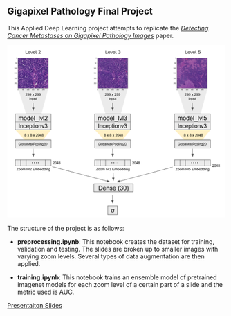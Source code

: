 ## Gigapixel Pathology Final Project

This Applied Deep Learning project attempts to replicate the [*Detecting Cancer Metastases on Gigapixel Pathology Images*](https://arxiv.org/abs/1703.02442) paper.  

<img src="img/model.png"/>

The structure of the project is as follows:

* **preprocessing.ipynb**: This notebook creates the dataset for training, validation and testing. The slides are broken up to smaller images with varying zoom levels. Several types of data augmentation are then applied. 

* **training.ipynb**: This notebook trains an ensemble model of pretrained imagenet models for each zoom level of a certain part of a slide and the metric used is AUC.

[Presentaiton Slides](https://docs.google.com/presentation/d/1XsCnyzLhCObHvbIoS6Y3ll6tITPn-W8OUJrsybrinqA/edit?usp=sharing)